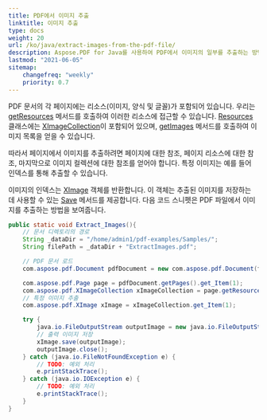 ```yaml
---
title: PDF에서 이미지 추출 
linktitle: 이미지 추출
type: docs
weight: 20
url: /ko/java/extract-images-from-the-pdf-file/
description: Aspose.PDF for Java를 사용하여 PDF에서 이미지의 일부를 추출하는 방법
lastmod: "2021-06-05"
sitemap:
    changefreq: "weekly"
    priority: 0.7
---
```


PDF 문서의 각 페이지에는 리소스(이미지, 양식 및 글꼴)가 포함되어 있습니다. 우리는 [getResources](https://reference.aspose.com/pdf/java/com.aspose.pdf/Page#getResources--) 메서드를 호출하여 이러한 리소스에 접근할 수 있습니다. [Resources](https://reference.aspose.com/pdf/java/com.aspose.pdf/Resources) 클래스에는 [XImageCollection](https://reference.aspose.com/pdf/java/com.aspose.pdf/XImageCollection)이 포함되어 있으며, [getImages](https://reference.aspose.com/pdf/java/com.aspose.pdf/Resources#getImages--) 메서드를 호출하여 이미지 목록을 얻을 수 있습니다.

따라서 페이지에서 이미지를 추출하려면 페이지에 대한 참조, 페이지 리소스에 대한 참조, 마지막으로 이미지 컬렉션에 대한 참조를 얻어야 합니다. 특정 이미지는 예를 들어 인덱스를 통해 추출할 수 있습니다.

이미지의 인덱스는 [XImage](https://reference.aspose.com/pdf/java/com.aspose.pdf/XImage) 객체를 반환합니다.
이 객체는 추출된 이미지를 저장하는 데 사용할 수 있는 [Save](https://reference.aspose.com/pdf/java/com.aspose.pdf/XImage#save-java.io.OutputStream-) 메서드를 제공합니다. 다음 코드 스니펫은 PDF 파일에서 이미지를 추출하는 방법을 보여줍니다.

```java
public static void Extract_Images(){
    // 문서 디렉토리의 경로
    String _dataDir = "/home/admin1/pdf-examples/Samples/";
    String filePath = _dataDir + "ExtractImages.pdf";

    // PDF 문서 로드
    com.aspose.pdf.Document pdfDocument = new com.aspose.pdf.Document(filePath);

    com.aspose.pdf.Page page = pdfDocument.getPages().get_Item(1);
    com.aspose.pdf.XImageCollection xImageCollection = page.getResources().getImages();
    // 특정 이미지 추출
    com.aspose.pdf.XImage xImage = xImageCollection.get_Item(1);

    try {
        java.io.FileOutputStream outputImage = new java.io.FileOutputStream(_dataDir + "output.jpg");
        // 출력 이미지 저장
        xImage.save(outputImage);
        outputImage.close();
    } catch (java.io.FileNotFoundException e) {
        // TODO: 예외 처리
        e.printStackTrace();
    } catch (java.io.IOException e) {
        // TODO: 예외 처리
        e.printStackTrace();
    }
}
```